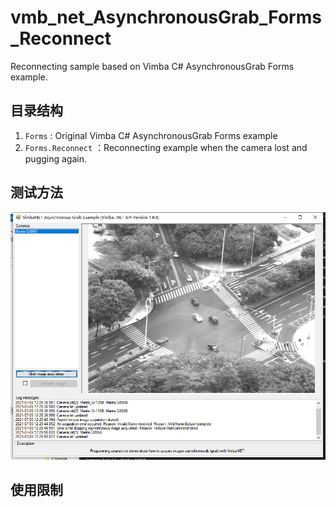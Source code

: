 # vmb_net_AsynchronousGrab_Forms_Reconnect
Reconnecting sample based on Vimba C# AsynchronousGrab Forms example.



## 目录结构
1. `Forms` : Original Vimba C# AsynchronousGrab Forms example
2. `Forms.Reconnect` ：Reconnecting example when the camera lost and pugging again.

## 测试方法
![](Forms.Reconnect/Screenshot.png)  

  


## 使用限制

  

  



  